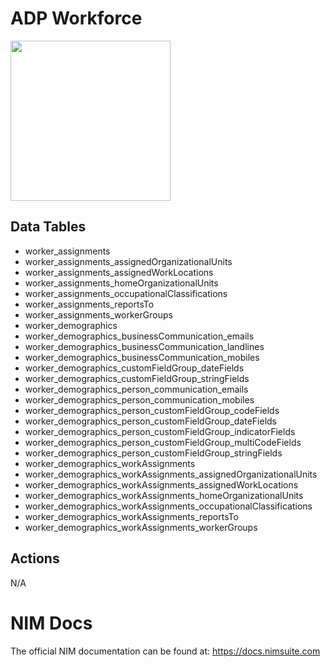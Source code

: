 # ADP Workforce

<img src="https://www.tools4ever.nl/connector-logos/adp-logo.png" width="256px" />


## Data Tables
- worker_assignments
- worker_assignments_assignedOrganizationalUnits
- worker_assignments_assignedWorkLocations
- worker_assignments_homeOrganizationalUnits
- worker_assignments_occupationalClassifications
- worker_assignments_reportsTo
- worker_assignments_workerGroups
- worker_demographics
- worker_demographics_businessCommunication_emails
- worker_demographics_businessCommunication_landlines
- worker_demographics_businessCommunication_mobiles
- worker_demographics_customFieldGroup_dateFields
- worker_demographics_customFieldGroup_stringFields
- worker_demographics_person_communication_emails
- worker_demographics_person_communication_mobiles
- worker_demographics_person_customFieldGroup_codeFields
- worker_demographics_person_customFieldGroup_dateFields
- worker_demographics_person_customFieldGroup_indicatorFields
- worker_demographics_person_customFieldGroup_multiCodeFields
- worker_demographics_person_customFieldGroup_stringFields
- worker_demographics_workAssignments
- worker_demographics_workAssignments_assignedOrganizationalUnits
- worker_demographics_workAssignments_assignedWorkLocations
- worker_demographics_workAssignments_homeOrganizationalUnits
- worker_demographics_workAssignments_occupationalClassifications
- worker_demographics_workAssignments_reportsTo
- worker_demographics_workAssignments_workerGroups

## Actions
N/A

# NIM Docs
The official NIM documentation can be found at: https://docs.nimsuite.com

